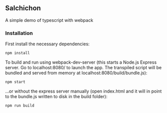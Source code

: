 ## Salchichon

A simple demo of typescript with webpack

### Installation

First install the necessary dependencies:

    npm install

To build and run using webpack-dev-server (this starts a Node.js Express server. Go to localhost:8080/ to launch the app. The transpiled script will be bundled and served from memory at localhost:8080/build/bundle.js):

    npm start

...or without the express server manually (open index.html and it will in point to the bundle.js written to disk in the build folder):

    npm run build
